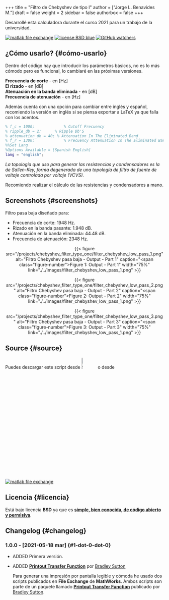 +++
title = "Filtro de Chebyshev de tipo I"
author = ["Jorge L. Benavides M."]
draft = false
weight = 2
sidebar = false
authorbox = false
+++

Desarrollé esta calculadora durante el curso 2021 para un trabajo de la universidad.

<!--more-->

<a href="https://es.mathworks.com/matlabcentral/fileexchange/92498-analog-chebyshev-filter" rel="nofollow"><img src="https://www.mathworks.com/matlabcentral/images/matlab-file-exchange.svg" alt="matlab file exchange" data-canonical-src="https://www.mathworks.com/matlabcentral/images/matlab-file-exchange.svg" style="max-width:100%;"></a>
<a href="https://opensource.org/licenses/BSD-3-Clause" rel="nofollow"><img src="https://img.shields.io/badge/license-BSD-blue.svg" alt="license BSD blue" data-canonical-src="https://img.shields.io/badge/license-BSD-blue.svg" style="max-width:100%;"></a>
<a href="https://github.com/rhyloo/electronic" rel="nofollow"><img alt="GitHub watchers" src="https://img.shields.io/github/watchers/rhyloo/electronic?style=social"></a>


## ¿Cómo usarlo? {#cómo-usarlo}

Dentro del código hay que introducir los parámetros básicos, no es lo más cómodo pero es funcional, lo cambiaré en las próximas versiones.

**Frecuencia de corte** - en [Hz]<br />
**El rizado** - en [dB]<br />
**Atenuación en la banda eliminada** - en [dB]<br />
**Frecuencia de atenuación** - en [Hz]<br />

Además cuenta con una opción para cambiar entre inglés y español, recomiendo la versión en inglés si se piensa exportar a LaTeX ya que falla con los acentos.

```matlab
% f_c = 1000;             % Cutoff Frecuency
% ripple_db = 2;      % Ripple Db'S
% attenuation_db = 40; % Attenuation In The Eliminated Band
% f_r = 1300;             % Frecuency Attenuation In The Eliminated Band
%%Set Lang
%Options Available = [Spanish English]
lang = "english";
```

_La topología que uso para generar las resistencias y condensadores es la de Sallen-Key, forma degenerada de una topología de filtro de fuente de voltaje controlada por voltaje (VCVS)._

Recomiendo realizar el cálculo de las resistencias y condensadores a mano.


## Screenshots {#screenshots}

Filtro pasa baja diseñado para:

-   Frecuencia de corte: 1948 Hz.
-   Rizado en la banda pasante: 1.948 dB.
-   Atenuación en la banda eliminada: 44.48 dB.
-   Frecuencia de atenuación: 2348 Hz.

<style>.org-center { margin-left: auto; margin-right: auto; text-align: center; }</style>

<div class="org-center">

{{< figure src="/projects/chebyshev_filter_type_one/filter_chebyshev_low_pass_1.png" alt="Filtro Chebyshev pasa baja - Output - Part 1" caption="<span class=\"figure-number\">Figure 1: </span>Output - Part 1" width="75%" link="./../images/filter_chebyshev_low_pass_1.png" >}}

{{< figure src="/projects/chebyshev_filter_type_one/filter_chebyshev_low_pass_2.png" alt="Filtro Chebyshev pasa baja - Output - Part 2" caption="<span class=\"figure-number\">Figure 2: </span>Output - Part 2" width="75%" link="./../images/filter_chebyshev_low_pass_1.png" >}}

{{< figure src="/projects/chebyshev_filter_type_one/filter_chebyshev_low_pass_3.png" alt="Filtro Chebyshev pasa baja - Output - Part 3" caption="<span class=\"figure-number\">Figure 3: </span>Output - Part 3" width="75%" link="./../images/filter_chebyshev_low_pass_1.png" >}}

</div>


## Source {#source}

<div style="display: inline">

Puedes descargar este script desde <a href="https://github.com/rhyloo/electronic" style="display: inline"><img src="/projects/github.png" alt="github.png" style="display: inline" width="9.5%" /></a> o desde

</div>

<a href="https://es.mathworks.com/matlabcentral/fileexchange/92498-analog-chebyshev-filter" rel="nofollow"><img src="https://www.mathworks.com/matlabcentral/images/matlab-file-exchange.svg" alt="matlab file exchange" data-canonical-src="https://www.mathworks.com/matlabcentral/images/matlab-file-exchange.svg" style="max-width:100%; display:inline"></a>


## Licencia {#licencia}

Está bajo licencia **BSD** ya que es **[simple, bien conocida, de código abierto y permisiva](https://es.mathworks.com/matlabcentral/FX_transition_faq.html)**.


## Changelog {#changelog}


### 1.0.0 - <span class="timestamp-wrapper"><span class="timestamp">[2021-05-18 mar]</span></span> {#1-dot-0-dot-0}

<!--list-separator-->

-  ADDED Primera versión.

<!--list-separator-->

-  ADDED **[Printout Transfer Function](https://es.mathworks.com/matlabcentral/fileexchange/74824-printout-transfer-function)** por [Bradley Sutton](/es.mathworks.com/matlabcentral/profile/authors/3239217)

    Para generar una impresión por pantalla legible y cómoda he usado dos scripts publicados en **File Exchange** de **MathWorks**. Ambos scripts son parte de un paquete llamado **[Printout Transfer Function](https://es.mathworks.com/matlabcentral/fileexchange/74824-printout-transfer-function)** publicado por [Bradley Sutton](/es.mathworks.com/matlabcentral/profile/authors/3239217).
